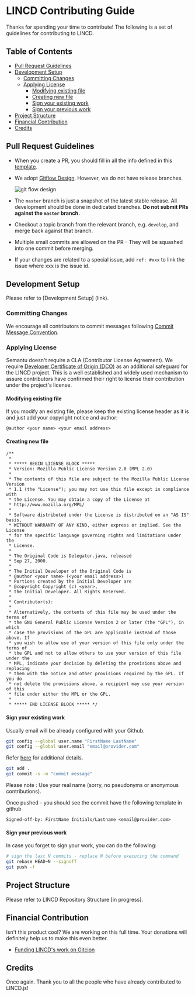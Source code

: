 # LINCD Contributing Guide

Thanks for spending your time to contribute! The following is a set of guidelines for contributing to LINCD. 

## Table of Contents

- [Pull Request Guidelines](#pull-request-guidelines)
- [Development Setup](#development-setup)
  * [Committing Changes](#committing-changes)
  * [Applying License](#applying-license)
    + [Modifying existing file](#modifying-existing-file)
    + [Creating new file](#creating-new-file)
    + [Sign your existing work](#sign-your-existing-work)
    + [Sign your previous work](#sign-your-previous-work)
- [Project Structure](#project-structure)
- [Financial Contribution](#financial-contribution)
- [Credits](#credits)

## Pull Request Guidelines

- When you create a PR, you should fill in all the info defined in this [template](https://github.com/Semantu/lincd/.github/pull_request_template).

- We adopt [Gitflow Design](https://www.atlassian.com/git/tutorials/comparing-workflows/gitflow-workflow). However, we do not have release branches. 

    ![git flow design](https://wac-cdn.atlassian.com/dam/jcr:cc0b526e-adb7-4d45-874e-9bcea9898b4a/04%20Hotfix%20branches.svg?cdnVersion=176)

- The `master` branch is just a snapshot of the latest stable release. All development should be done in dedicated branches. 
**Do not submit PRs against the `master` branch.**

- Checkout a topic branch from the relevant branch, e.g. `develop`, and merge back against that branch.

- Multiple small commits are allowed on the PR - They will be squashed into one commit before merging.

- If your changes are related to a special issue, add `ref: #xxx` to link the issue where xxx is the issue id.

## Development Setup

Please refer to [Development Setup] (link).

### Committing Changes

We encourage all contributors to commit messages following [Commit Message Convention](./COMMIT_CONVENTION.md).

### Applying License

Semantu doesn't require a CLA (Contributor License Agreement). 
We require [Developer Certificate of Origin (DCO)](https://github.com/Semantu/lincd/.github/developer-certificate-of-origin) as an additional safeguard
for the LINCD project. This is a well established and widely used
mechanism to assure contributors have confirmed their right to license
their contribution under the project's license.

#### Modifying existing file
If you modify an existing file, please keep the existing license header as
it is and just add your copyright notice and author:

````
@author <your name> <your email address>
````

#### Creating new file

````
/**
 *
 * ***** BEGIN LICENSE BLOCK *****
 * Version: Mozilla Public License Version 2.0 (MPL 2.0)
 *
 * The contents of this file are subject to the Mozilla Public License Version
 * 1.1 (the "License"); you may not use this file except in compliance with
 * the License. You may obtain a copy of the License at
 * http://www.mozilla.org/MPL/
 *
 * Software distributed under the License is distributed on an "AS IS" basis,
 * WITHOUT WARRANTY OF ANY KIND, either express or implied. See the License
 * for the specific language governing rights and limitations under the
 * License.
 *
 * The Original Code is Delegator.java, released
 * Sep 27, 2000.
 *
 * The Initial Developer of the Original Code is
 * @author <your name> (<your email address>)
 * Portions created by the Initial Developer are 
 * @copyright Copyright (c) <year>,
 * the Initial Developer. All Rights Reserved.
 *
 * Contributor(s):
 *
 * Alternatively, the contents of this file may be used under the terms of
 * the GNU General Public License Version 2 or later (the "GPL"), in which
 * case the provisions of the GPL are applicable instead of those above. If
 * you wish to allow use of your version of this file only under the terms of
 * the GPL and not to allow others to use your version of this file under the
 * MPL, indicate your decision by deleting the provisions above and replacing
 * them with the notice and other provisions required by the GPL. If you do
 * not delete the provisions above, a recipient may use your version of this
 * file under either the MPL or the GPL.
 *
 * ***** END LICENSE BLOCK ***** */
````

#### Sign your existing work

Usually email will be already configured with your Github.

```bash
git config --global user.name "FirstName LastName"
git config --global user.email "email@provider.com"
```
Refer [here](https://support.atlassian.com/bitbucket-cloud/docs/configure-your-dvcs-username-for-commits/) for additional details.

```bash
git add .
git commit -s -m "commit message"
```

Please note : Use your real name (sorry, no pseudonyms or anonymous contributions).

Once pushed - you should see the commit have the following template in github
````
Signed-off-by: FirstName Initials/Lastname <email@provider.com>
````

#### Sign your previous work

In case you forget to sign your work, you can do the following:

```bash
# sign the last N commits - replace N before executing the command
git rebase HEAD~N --signoff
git push -f
```

## Project Structure

Please refer to LINCD Repository Structure [in progress].

## Financial Contribution

Isn't this product cool? We are working on this full time. Your donations will definitely help us to make this even better.

- [Funding LINCD's work on Gitcion](https://gitcoin.co/grants/4932/introducing-lincd-linked-interoperable-code-data)

## Credits

Once again. Thank you to all the people who have already contributed to LINCD.js!